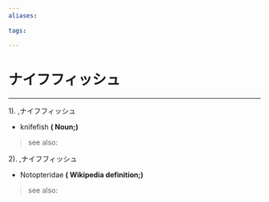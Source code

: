 ```yaml
---
aliases:
    
tags:
    
---
```


# ナイフフィッシュ
---
1).
,ナイフフィッシュ

- knifefish
**( Noun;)**
> see also: 
            
2).
,ナイフフィッシュ

- Notopteridae
**( Wikipedia definition;)**
> see also: 
            